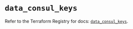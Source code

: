 # `data_consul_keys`

Refer to the Terraform Registry for docs: [`data_consul_keys`](https://registry.terraform.io/providers/hashicorp/consul/2.21.0/docs/data-sources/keys).
